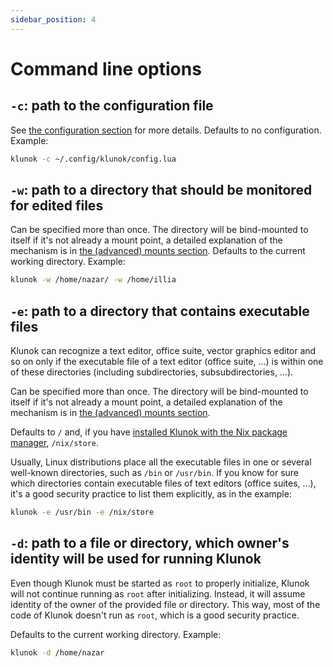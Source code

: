 ```yaml
---
sidebar_position: 4
---
```


# Command line options

## `-c`: path to the configuration file

See [the configuration section](./configuration.md) for more details.
Defaults to no configuration.
Example:

```bash
klunok -c ~/.config/klunok/config.lua
```

## `-w`: path to a directory that should be monitored for edited files

Can be specified more than once.
The directory will be bind-mounted to itself if it's not already a mount point,
a detailed explanation of the mechanism is in
[the (advanced) mounts section](./advanced/mounts.md).
Defaults to the current working directory.
Example:

```bash
klunok -w /home/nazar/ -w /home/illia
```

## `-e`: path to a directory that contains executable files

Klunok can recognize a text editor, office suite, vector graphics editor and so on
only if the executable file of a text editor (office suite, …)
is within one of these directories (including subdirectories, subsubdirectories, …).

Can be specified more than once.
The directory will be bind-mounted to itself if it's not already a mount point,
a detailed explanation of the mechanism is in
[the (advanced) mounts section](./advanced/mounts.md).

Defaults to `/` and, if you have
[installed Klunok with the Nix package manager](./installation.md?method=nix), `/nix/store`.

Usually, Linux distributions place all the executable files in one or several well-known
directories, such as `/bin` or `/usr/bin`.
If you know for sure which directories contain executable files of text editors
(office suites, …), it's a good security practice to list them explicitly, as in the example:

```bash
klunok -e /usr/bin -e /nix/store
```

## `-d`: path to a file or directory, which owner's identity will be used for running Klunok

Even though Klunok must be started as `root` to properly initialize,
Klunok will not continue running as `root` after initializing.
Instead, it will assume identity of the owner of the provided file or directory.
This way, most of the code of Klunok doesn't run as `root`, which is a good security practice.

Defaults to the current working directory.
Example:

```bash
klunok -d /home/nazar
```
